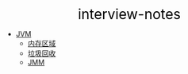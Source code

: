 <center><a href="#" target="_Self" style="font-size:28px;text-decoration:none;color:#000000;">interview-notes</a></center>

* [JVM](JVM/)
  * [内存区域](JVM/内存区域/)
  * [垃圾回收](JVM/垃圾回收/)
  * [JMM](JVM/JMM/)

